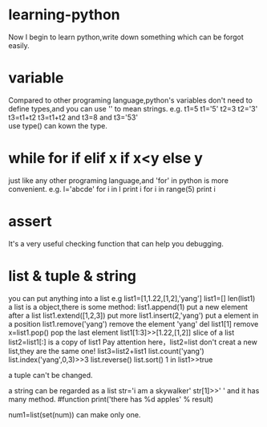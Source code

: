 # learning-python
Now I begin to learn python,write down something which can be forgot easily.
# variable
Compared to other programing language,python's variables don't need to define types,and you can use '' to mean strings.
e.g. t1=5                     t1='5'
     t2=3                     t2='3'
     t3=t1+t2                 t3=t1+t2 
     and t3=8                 and t3='53'            
use type() can kown the type.
# while for if elif x if x<y else y
just like any other programing language,and 'for' in python is more convenient.
e.g.  l='abcde'
      for i in l
      print i
      for i in range(5)
      print i
# assert
It's a very useful checking function that can help you debugging.
# list & tuple & string
you can put anything into a list 
e.g list1=[1,1.22,[1,2],'yang']
    list1=[]
    len(list1)
a list is a object,there is some method:
  list1.append(1) put a new element after a list
  list1.extend([1,2,3]) put more 
  list1.insert(2,'yang') put a element in a position
  list1.remove('yang') remove the element 'yang'
  del list1[1] remove
  x=list1.pop() pop the last element
  list1[1:3]>>[1.22,[1,2]]  slice of a list
  list2=list1[:] is a copy of list1
Pay attention here，list2=list don't creat a new list,they are the same one!
  list3=list2+list1
  list.count('yang')
  list.index('yang',0,3)>>3
  list.reverse()
  list.sort()
1 in list1>>true 




a tuple can't be changed.





a string can be regarded as a list
str='i am a skywalker'
str[1]>>' '
and it has many method.
#function
print('there has %d apples' % result)

num1=list(set(num)) can make only one.

